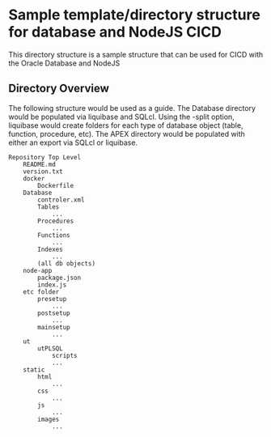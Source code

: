 # Sample template/directory structure for database and NodeJS CICD

This directory structure is a sample structure that can be used for CICD with the Oracle Database and NodeJS



## Directory Overview

The following structure would be used as a guide. The Database directory would be populated via liquibase and SQLcl. Using the -split option, liquibase would create folders for each type of database object (table, function, procedure, etc). The APEX directory would be populated with either an export via SQLcl or liquibase.


```
Repository Top Level
    README.md
    version.txt
    docker
        Dockerfile
    Database
        controler.xml
        Tables
            ...
        Procedures
            ...
        Functions
            ...
        Indexes
            ...
        (all db objects)
    node-app
        package.json
        index.js
    etc folder
        presetup
            ...
        postsetup
            ...
        mainsetup
            ...
    ut
        utPLSQL
            scripts
            ...
    static
        html
            ...
        css
            ...
        js
            ...
        images
            ...
```

